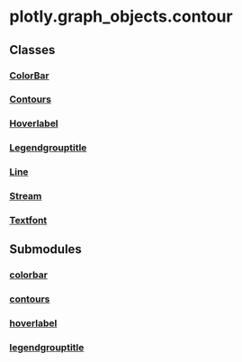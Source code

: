# plotly.graph_objects.contour

## Classes

### [ColorBar](ColorBar.md)

### [Contours](Contours.md)

### [Hoverlabel](Hoverlabel.md)

### [Legendgrouptitle](Legendgrouptitle.md)

### [Line](Line.md)

### [Stream](Stream.md)

### [Textfont](Textfont.md)


## Submodules

### [colorbar](colorbar-package/index.md)

### [contours](contours-package/index.md)

### [hoverlabel](hoverlabel-package/index.md)

### [legendgrouptitle](legendgrouptitle-package/index.md)


